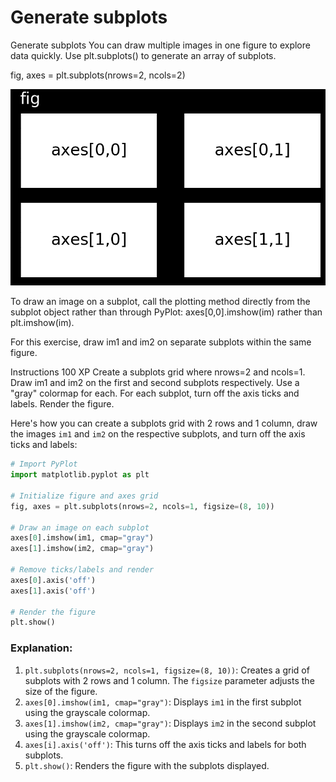 # Generate subplots

Generate subplots
You can draw multiple images in one figure to explore data quickly. Use plt.subplots() to generate an array of subplots.

fig, axes = plt.subplots(nrows=2, ncols=2)

![alt text](image-1.png)

To draw an image on a subplot, call the plotting method directly from the subplot object rather than through PyPlot: axes[0,0].imshow(im) rather than plt.imshow(im).

For this exercise, draw im1 and im2 on separate subplots within the same figure.

Instructions
100 XP
Create a subplots grid where nrows=2 and ncols=1.
Draw im1 and im2 on the first and second subplots respectively. Use a "gray" colormap for each.
For each subplot, turn off the axis ticks and labels.
Render the figure.

Here's how you can create a subplots grid with 2 rows and 1 column, draw the images `im1` and `im2` on the respective subplots, and turn off the axis ticks and labels:

```python
# Import PyPlot
import matplotlib.pyplot as plt

# Initialize figure and axes grid
fig, axes = plt.subplots(nrows=2, ncols=1, figsize=(8, 10))

# Draw an image on each subplot
axes[0].imshow(im1, cmap="gray")
axes[1].imshow(im2, cmap="gray")

# Remove ticks/labels and render
axes[0].axis('off')
axes[1].axis('off')

# Render the figure
plt.show()
```

### Explanation:
1. `plt.subplots(nrows=2, ncols=1, figsize=(8, 10))`: Creates a grid of subplots with 2 rows and 1 column. The `figsize` parameter adjusts the size of the figure.
2. `axes[0].imshow(im1, cmap="gray")`: Displays `im1` in the first subplot using the grayscale colormap.
3. `axes[1].imshow(im2, cmap="gray")`: Displays `im2` in the second subplot using the grayscale colormap.
4. `axes[i].axis('off')`: This turns off the axis ticks and labels for both subplots.
5. `plt.show()`: Renders the figure with the subplots displayed.
